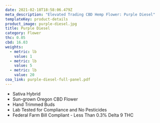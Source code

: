 ```yaml
---
date: 2021-02-18T18:58:06.479Z
meta_description: "Elevated Trading CBD Hemp Flower: Purple Diesel"
templateKey: product-details
product_image: purple-diesel.jpg
title: Purple Diesel
category: Flower
thc: 0.05
cbd: 16.03
weights:
  - metric: lb
    value: 1
  - metric: lb
    value: 5
  - metric: lb
    value: 20
coa_link: purple-diesel-full-panel.pdf
---
```



* Sativa Hybrid
* Sun-grown Oregon CBD Flower
* Hand Trimmed Buds
* Lab Tested for Compliance and No Pesticides
* Federal Farm Bill Compliant - Less Than 0.3% Delta 9 THC